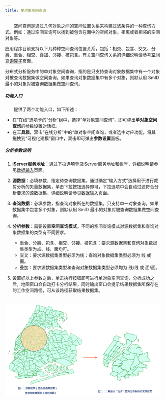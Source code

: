 ```yaml
---
title: 单对象空间查询
---
```


　　空间查询是通过几何对象之间的空间位置关系来构建过滤条件的一种查询方式。例如：通过空间查询可以找到被包含在面中的空间对象，相离或者相邻的空间对象等。  
 
  应用程序目前支持以下几种种空间查询位置关系，包括：相交、包含、交叉、分离、重合、相交、叠加、邻接、被包含。有关空间查询关系的详细说明请参考[空间查询算子](../../docs/DataProcess/SpatialQuery_BasicOperators.html)页面。
  
分布式分析服务中的单对象空间查询，指的是只支持查询对象数据集中有一个对象对被查询数据集做空间查询。如果查询对象数据集中有多个对象，则默认用 SmID 最小的对象对被查询数据集做空间查询。



##### 功能入口

　　提供了两个功能入口，如下所述：

- 在“在线”选项卡的“分析”组中，选择“单对象空间查询”，即可弹出**单对象空间查询**的参数设置对话框。
- 在**工具箱**，双击“在线分析”中的“单对象空间查询，或者选中对应功能，将其拖拽到“可视化建模”窗口中，双击即可弹出**参数设置**面板。

##### 分析参数说明


1. **iServer服务地址**：通过下拉选项登录iServer服务地址和帐号，详细说明请参见[数据输入](DataInputType.html)页面。
2. **源数据**：必填参数，指定待查询数据集。通过确定“输入方式”选择用于进行裁剪分析的矢量数据集，单击下拉按钮选择即可，下拉选项中会自动过滤符合分析要求的源数据集，详细说明请参见[数据输入](DataInputType.html)页面。
3. **查询数据**：必填参数，指查询对象所在的数据集。只支持单一对象查询。如果数据集中包含多个对象，则默认用 SmID 最小的对象对被查询数据集做空间查询。 
4. **分析参数**：需要设置**空间查询模式**。不同的空间查询模式对源数据集和查询对象数据集的类型有不同要求。  
   
	- 重合、分离、包含、相交、邻接、被包含：要求源数据集和查询对象数据集类型为点、线、面均可。  
	- 交叉：要求源数据集类型必须为线；查询对象数据集类型必须为 线 或 面。  
	- 叠加：要求源数据集类型和查询对象数据集类型必须均为 线/线 或 面/面。
5. 设置好以上参数之后，单击执行按钮即可进行单对象空间查询，分析成功之后，地图窗口会自动打卡分析结果，同时输出窗口会提示结果数据集所保存在的工作空间路径，可从该路径获取结果数据集。

　　![](img/Query.png)
